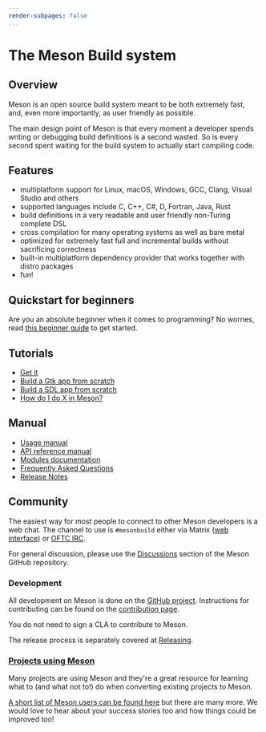 ```yaml
---
render-subpages: false
...
```


# The Meson Build system

## Overview

Meson is an open source build system meant to be both extremely fast,
and, even more importantly, as user friendly as possible.

The main design point of Meson is that every moment a developer spends
writing or debugging build definitions is a second wasted. So is every
second spent waiting for the build system to actually start compiling
code.

## Features

*   multiplatform support for Linux, macOS, Windows, GCC, Clang, Visual Studio and others
*   supported languages include C, C++, C#, D, Fortran, Java, Rust
*   build definitions in a very readable and user friendly non-Turing complete DSL
*   cross compilation for many operating systems as well as bare metal
*   optimized for extremely fast full and incremental builds without sacrificing correctness
*   built-in multiplatform dependency provider that works together with distro packages
*   fun!

## Quickstart for beginners

Are you an absolute beginner when it comes to programming? No worries,
read [this beginner guide](SimpleStart.md) to get started.

## Tutorials

- [Get it](Getting-meson.md)
- [Build a Gtk app from scratch](Tutorial.md)
- [Build a SDL app from scratch](GuiTutorial.md)
- [How do I do X in Meson?](howtox.md)

## Manual

- [Usage manual](Manual.md)
- [API reference manual](Reference-manual.md)
- [Modules documentation](Modules.md)
- [Frequently Asked Questions](FAQ.md)
- [Release Notes](Release-notes.md)

## Community

The easiest way for most people to connect to other Meson developers is
a web chat. The channel to use is `#mesonbuild` either via Matrix ([web
interface](https://app.element.io/#/room/#mesonbuild:matrix.org)) or
[OFTC IRC](https://www.oftc.net/).

For general discussion, please use the
[Discussions](https://github.com/mesonbuild/meson/discussions) section
of the Meson GitHub repository.

### Development

All development on Meson is done on the [GitHub
project](https://github.com/mesonbuild/meson). Instructions for
contributing can be found on the [contribution page](Contributing.md).

You do not need to sign a CLA to contribute to Meson.

The release process is separately covered at [Releasing](Releasing.md).

### [Projects using Meson](Users.md)

Many projects are using Meson and they're
a great resource for learning what to (and what not to!) do when
converting existing projects to Meson.

[A short list of Meson users can be found here](Users.md)
but there are many more. We would love to hear about your success
stories too and how things could be improved too!
